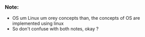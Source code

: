 ### Note:
- OS um Linux um orey concepts than, the concepts of OS are implemented using linux
- So don't confuse with both notes, okay ?
